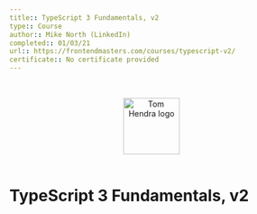```yaml
---
title:: TypeScript 3 Fundamentals, v2
type:: Course
author:: Mike North (LinkedIn)
completed:: 01/03/21
url:: https://frontendmasters.com/courses/typescript-v2/
certificate:: No certificate provided
---
```


&nbsp;
<div align=center>
  <img alt="Tom Hendra logo" src="https://res.cloudinary.com/tomhendra/image/upload/v1567091669/tomhendra-logo/tomhendra-logo-round-1024.png" width="100" />
</div>
&nbsp;

<h1>TypeScript 3 Fundamentals, v2</h1>
